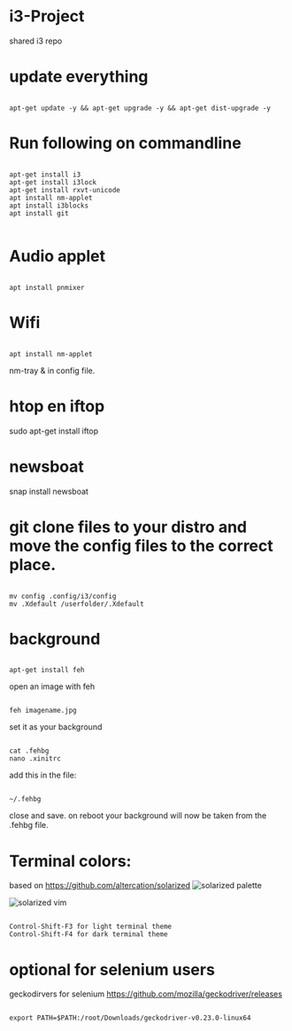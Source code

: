 # i3-Project
shared i3 repo

# update everything
```

apt-get update -y && apt-get upgrade -y && apt-get dist-upgrade -y

```

# Run following on commandline
```

apt-get install i3
apt-get install i3lock
apt-get install rxvt-unicode
apt install nm-applet
apt install i3blocks
apt install git


```


# Audio applet
```

apt install pnmixer

```


# Wifi
```

apt install nm-applet

```

nm-tray & in config file.

# htop en iftop
sudo apt-get install iftop

# newsboat
snap install newsboat

# git clone files to your distro and move the config files to the correct place.
```

mv config .config/i3/config
mv .Xdefault /userfolder/.Xdefault

```


# background
```

apt-get install feh

```
open an image with feh
```

feh imagename.jpg

```

set it as your background
```

cat .fehbg
nano .xinitrc

```

add this in the file:
```

~/.fehbg

```
close and save.
on reboot your background will now be taken from the .fehbg file.


# Terminal colors:
based on https://github.com/altercation/solarized
![solarized palette](https://github.com/altercation/solarized/raw/master/img/solarized-palette.png)

![solarized vim](https://github.com/altercation/solarized/raw/master/img/solarized-vim.png)

```

Control-Shift-F3 for light terminal theme
Control-Shift-F4 for dark terminal theme

```


# optional for selenium users
geckodirvers for selenium
https://github.com/mozilla/geckodriver/releases
```

export PATH=$PATH:/root/Downloads/geckodriver-v0.23.0-linux64

```

